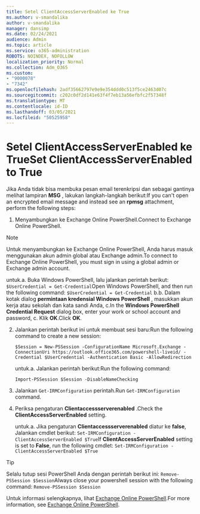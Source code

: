 ```yaml
---
title: Setel ClientAccessServerEnabled ke True
ms.author: v-smandalika
author: v-smandalika
manager: dansimp
ms.date: 02/24/2021
audience: Admin
ms.topic: article
ms.service: o365-administration
ROBOTS: NOINDEX, NOFOLLOW
localization_priority: Normal
ms.collection: Adm_O365
ms.custom:
- "9000078"
- "7342"
ms.openlocfilehash: 2adf35662797e9e9e354ddd0c513f5ce2463d07c
ms.sourcegitcommit: c202c0df2d141e63f4f7eb13a56efbfc2f57348f
ms.translationtype: MT
ms.contentlocale: id-ID
ms.lasthandoff: 03/05/2021
ms.locfileid: "50525958"
---
```

# <a name="set-clientaccessserverenabled-to-true"></a><span data-ttu-id="cb707-102">Setel ClientAccessServerEnabled ke True</span><span class="sxs-lookup"><span data-stu-id="cb707-102">Set ClientAccessServerEnabled to True</span></span>

<span data-ttu-id="cb707-103">Jika Anda tidak bisa membuka pesan email terenkripsi dan sebagai gantinya melihat lampiran **MSG** , lakukan langkah-langkah berikut:</span><span class="sxs-lookup"><span data-stu-id="cb707-103">If you can't open an encrypted email message and instead see an **rpmsg** attachment, perform the following steps:</span></span>

1. <span data-ttu-id="cb707-104">Menyambungkan ke Exchange Online PowerShell.</span><span class="sxs-lookup"><span data-stu-id="cb707-104">Connect to Exchange Online PowerShell.</span></span>

> [!NOTE]
> <span data-ttu-id="cb707-105">Untuk menyambungkan ke Exchange Online PowerShell, Anda harus masuk menggunakan akun admin global atau Exchange admin.</span><span class="sxs-lookup"><span data-stu-id="cb707-105">To connect to Exchange Online PowerShell, you must sign in using a global admin or Exchange admin account.</span></span>

   <span data-ttu-id="cb707-106">untuk.</span><span class="sxs-lookup"><span data-stu-id="cb707-106">a.</span></span> <span data-ttu-id="cb707-107">Buka Windows PowerShell, lalu jalankan perintah berikut: `$UserCredential = Get-Credential`</span><span class="sxs-lookup"><span data-stu-id="cb707-107">Open Windows PowerShell, and then run the following command: `$UserCredential = Get-Credential`</span></span>
<span data-ttu-id="cb707-108">b.</span><span class="sxs-lookup"><span data-stu-id="cb707-108">b.</span></span> <span data-ttu-id="cb707-109">Dalam kotak dialog **permintaan kredensial Windows PowerShell** , masukkan akun kerja atau sekolah dan kata sandi Anda, c.</span><span class="sxs-lookup"><span data-stu-id="cb707-109">In the **Windows PowerShell Credential Request** dialog box, enter your work or school account and password, c.</span></span> <span data-ttu-id="cb707-110">Klik **OK**.</span><span class="sxs-lookup"><span data-stu-id="cb707-110">Click **OK**.</span></span> 

2. <span data-ttu-id="cb707-111">Jalankan perintah berikut ini untuk membuat sesi baru:</span><span class="sxs-lookup"><span data-stu-id="cb707-111">Run the following command to create a new session:</span></span>

    `$Session = New-PSSession -ConfigurationName Microsoft.Exchange -ConnectionUri https://outlook.office365.com/powershell-liveid/ -Credential $UserCredential -Authentication Basic -AllowRedirection`

    <span data-ttu-id="cb707-112">untuk.</span><span class="sxs-lookup"><span data-stu-id="cb707-112">a.</span></span> <span data-ttu-id="cb707-113">Jalankan perintah berikut:</span><span class="sxs-lookup"><span data-stu-id="cb707-113">Run the following command:</span></span>
    
    `Import-PSSession $Session -DisableNameChecking`

3. <span data-ttu-id="cb707-114">Jalankan `Get-IRMConfiguration` perintah.</span><span class="sxs-lookup"><span data-stu-id="cb707-114">Run `Get-IRMConfiguration` command.</span></span>

4. <span data-ttu-id="cb707-115">Periksa pengaturan **Clientaccessserverenabled** .</span><span class="sxs-lookup"><span data-stu-id="cb707-115">Check the **ClientAccessServerEnabled** setting.</span></span> 

    <span data-ttu-id="cb707-116">untuk.</span><span class="sxs-lookup"><span data-stu-id="cb707-116">a.</span></span> <span data-ttu-id="cb707-117">Jika pengaturan **Clientaccessserverenabled** diatur ke **false**, Jalankan cmdlet berikut: `Set-IRMConfiguration -ClientAccessServerEnabled $True`</span><span class="sxs-lookup"><span data-stu-id="cb707-117">If **ClientAccessServerEnabled** setting is set to **False**, run the following cmdlet: `Set-IRMConfiguration -ClientAccessServerEnabled $True`</span></span>

> [!TIP]
> <span data-ttu-id="cb707-118">Selalu tutup sesi PowerShell Anda dengan perintah berikut ini: `Remove-PSSession $Session`</span><span class="sxs-lookup"><span data-stu-id="cb707-118">Always close your powershell session with the following command: `Remove-PSSession $Session`</span></span>

<span data-ttu-id="cb707-119">Untuk informasi selengkapnya, lihat [Exchange Online PowerShell](https://docs.microsoft.com/powershell/exchange/connect-to-exchange-online-powershell).</span><span class="sxs-lookup"><span data-stu-id="cb707-119">For more information, see [Exchange Online PowerShell](https://docs.microsoft.com/powershell/exchange/connect-to-exchange-online-powershell).</span></span>

